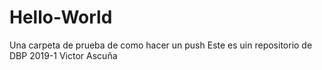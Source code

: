 # Hello-World
Una carpeta de prueba de como hacer un push
Este es uin repositorio de DBP 2019-1
Victor Ascuña
